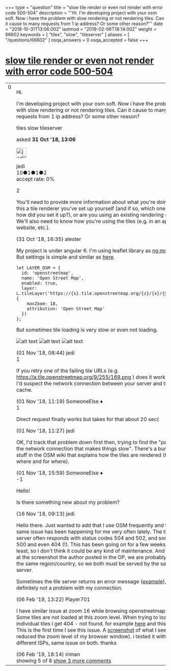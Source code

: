 +++
type = "question"
title = "slow tile render or even not render with error code 500-504"
description = '''Hi. I&#x27;m developing project with your osm soft. Now i have the problem with slow rendering or not rendering tiles. Can it cause to many requests from 1 ip address? Or some other reason?'''
date = "2018-10-31T13:06:00Z"
lastmod = "2019-02-06T18:14:00Z"
weight = 66602
keywords = [ "tiles", "slow", "tileserver" ]
aliases = [ "/questions/66602" ]
osqa_answers = 0
osqa_accepted = false
+++

<div class="headNormal">

# [slow tile render or even not render with error code 500-504](/questions/66602/slow-tile-render-or-even-not-render-with-error-code-500-504)

</div>

<div id="main-body">

<div id="askform">

<table id="question-table" style="width:100%;">
<colgroup>
<col style="width: 50%" />
<col style="width: 50%" />
</colgroup>
<tbody>
<tr>
<td style="width: 30px; vertical-align: top"><div class="vote-buttons">
<span id="post-66602-upvote" class="ajax-command post-vote up" rel="nofollow" title="I like this post (click again to cancel)"> </span>
<div id="post-66602-score" class="post-score" title="current number of votes">
0
</div>
<span id="post-66602-downvote" class="ajax-command post-vote down" rel="nofollow" title="I dont like this post (click again to cancel)"> </span> <span id="favorite-mark" class="ajax-command favorite-mark" rel="nofollow" title="mark/unmark this question as favorite (click again to cancel)"> </span>
<div id="favorite-count" class="favorite-count">
&#10;</div>
</div></td>
<td><div id="item-right">
<div class="question-body">
<p>Hi.</p>
<p>I'm developing project with your osm soft. Now i have the problem with slow rendering or not rendering tiles. Can it cause to many requests from 1 ip address? Or some other reason?</p>
</div>
<div id="question-tags" class="tags-container tags">
<span class="post-tag tag-link-tiles" rel="tag" title="see questions tagged &#39;tiles&#39;">tiles</span> <span class="post-tag tag-link-slow" rel="tag" title="see questions tagged &#39;slow&#39;">slow</span> <span class="post-tag tag-link-tileserver" rel="tag" title="see questions tagged &#39;tileserver&#39;">tileserver</span>
</div>
<div id="question-controls" class="post-controls">
&#10;</div>
<div class="post-update-info-container">
<div class="post-update-info post-update-info-user">
<p>asked <strong>31 Oct '18, 13:06</strong></p>
<img src="https://secure.gravatar.com/avatar/7027e9d763a398bfb9f9a67fdae4f09b?s=32&amp;d=identicon&amp;r=g" class="gravatar" width="32" height="32" alt="jedi&#39;s gravatar image" />
<p><span>jedi</span><br />
<span class="score" title="10 reputation points">10</span><span title="1 badges"><span class="badge1">●</span><span class="badgecount">1</span></span><span title="1 badges"><span class="silver">●</span><span class="badgecount">1</span></span><span title="2 badges"><span class="bronze">●</span><span class="badgecount">2</span></span><br />
<span class="accept_rate" title="Rate of the user&#39;s accepted answers">accept rate:</span> <span title="jedi has no accepted answers">0%</span></p>
</div>
</div>
<div id="comments-container-66602" class="comments-container">
<span id="66605"></span>
<div id="comment-66605" class="comment">
<div id="post-66605-score" class="comment-score">
2
</div>
<div class="comment-text">
<p>You'll need to provide more information about what you're doing. Is this a tile renderer you've set up yourself (and if so, which one and how did you set it up?), or are you using an existing rendering service? We'll also need to know how you're using the tiles (e.g. in an app, a website, etc.).</p>
</div>
<div id="comment-66605-info" class="comment-info">
<span class="comment-age">(31 Oct '18, 16:35)</span> <span class="comment-user userinfo">alester</span>
</div>
</div>
<span id="66606"></span>
<div id="comment-66606" class="comment">
<div id="post-66606-score" class="comment-score">
&#10;</div>
<div class="comment-text">
<p>My project is under angular 6. I'm using leaflet library as <a href="https://github.com/Asymmetrik/ngx-leaflet">ng module</a>. But settings is simple and similar as <a href="https://leafletjs.com/index.html">here</a>.</p>
<pre><code>let LAYER_OSM = {
  id: &#39;openstreetmap&#39;,
  name: &#39;Open Street Map&#39;,
  enabled: true,
  layer: L.tileLayer(&#39;https://{s}.tile.openstreetmap.org/{z}/{x}/{y}.png&#39;, {
    maxZoom: 18,
    attribution: &#39;Open Street Map&#39;
  })
};</code></pre>
<p>But sometimes tile loading is very slow or even not loading.</p>
<p><img src="https://help.openstreetmap.org/upfiles/map1_4WuMymD.png" alt="alt text" /> <img src="https://help.openstreetmap.org/upfiles/map2.png" alt="alt text" /> <img src="https://help.openstreetmap.org/upfiles/map3.png" alt="alt text" /></p>
</div>
<div id="comment-66606-info" class="comment-info">
<span class="comment-age">(01 Nov '18, 08:44)</span> <span class="comment-user userinfo">jedi</span>
</div>
</div>
<span id="66610"></span>
<div id="comment-66610" class="comment">
<div id="post-66610-score" class="comment-score">
1
</div>
<div class="comment-text">
<p>If you retry one of the failing tile URLs (e.g. <a href="https://a.tile.openstreetmap.org/9/255/169.png">https://a.tile.openstreetmap.org/9/255/169.png</a> ) does it work? If so I'd suspect the network connection between your server and the tile cache.</p>
</div>
<div id="comment-66610-info" class="comment-info">
<span class="comment-age">(01 Nov '18, 11:19)</span> <span class="comment-user userinfo">SomeoneElse ♦</span>
</div>
</div>
<span id="66611"></span>
<div id="comment-66611" class="comment">
<div id="post-66611-score" class="comment-score">
1
</div>
<div class="comment-text">
<p>Direct request finally works but takes for that about 20 sec(</p>
</div>
<div id="comment-66611-info" class="comment-info">
<span class="comment-age">(01 Nov '18, 11:27)</span> <span class="comment-user userinfo">jedi</span>
</div>
</div>
<span id="66620"></span>
<div id="comment-66620" class="comment">
<div id="post-66620-score" class="comment-score">
&#10;</div>
<div class="comment-text">
<p>OK, I'd track that problem down first then, trying to find the "part of the network connection that makes things slow". There's a bunch of stuff in the OSM wiki that explains how the tiles are rendered (from where and for where).</p>
</div>
<div id="comment-66620-info" class="comment-info">
<span class="comment-age">(01 Nov '18, 15:59)</span> <span class="comment-user userinfo">SomeoneElse ♦</span>
</div>
</div>
<span id="66798"></span>
<div id="comment-66798" class="comment not_top_scorer">
<div id="post-66798-score" class="comment-score">
-1
</div>
<div class="comment-text">
<p>Hello!</p>
<p>Is there something new about my problem?</p>
</div>
<div id="comment-66798-info" class="comment-info">
<span class="comment-age">(16 Nov '18, 09:13)</span> <span class="comment-user userinfo">jedi</span>
</div>
</div>
<span id="67909"></span>
<div id="comment-67909" class="comment not_top_scorer">
<div id="post-67909-score" class="comment-score">
&#10;</div>
<div class="comment-text">
<p>Hello there. Just wanted to add that I use OSM frequently and the same issue has been happening for me very often lately. The tile server often responds with status codes 504 and 502, and sometimes 500 and even 404 (!). This has been going on for a few weeks at least, so I don't think it could be any kind of maintenance. And looking at the screenshot the author posted in the OP, we are probably from the same region/country, so we both must be served by the same tile server.</p>
<p>Sometimes the tile server returns an error message (<a href="https://imgur.com/W4ZBrjj">example</a>), so it's definitely not a problem with my connection.</p>
</div>
<div id="comment-67909-info" class="comment-info">
<span class="comment-age">(06 Feb '19, 13:22)</span> <span class="comment-user userinfo">Player701</span>
</div>
</div>
<span id="67914"></span>
<div id="comment-67914" class="comment not_top_scorer">
<div id="post-67914-score" class="comment-score">
&#10;</div>
<div class="comment-text">
<p>I have similar issue at zoom 16 while browsing openstreetmap.org. Some tiles are not loaded at this zoom level. When trying to load individual tiles i get 404 - not found. for example <a href="https://www.openstreetmap.org/#map=16/34.0636/49.6836">here</a> and this <a href="https://b.tile.openstreetmap.org/16/41815/26163.png">tile</a>. This is the first time I see this issue. A <a href="http://s9.picofile.com/file/8351477026/jjj.png">screenshot</a> of what I see (I've reduced the zoom level of my browser window). i tested it with two different ISPs, same issue on both. thanks</p>
</div>
<div id="comment-67914-info" class="comment-info">
<span class="comment-age">(06 Feb '19, 18:14)</span> <span class="comment-user userinfo">iriman</span>
</div>
</div>
</div>
<div id="comment-tools-66602" class="comment-tools">
<span class="comments-showing"> showing 5 of 8 </span> <a href="#" class="show-all-comments-link">show 3 more comments</a>
</div>
<div class="clear">
&#10;</div>
<div id="comment-66602-form-container" class="comment-form-container">
&#10;</div>
<div class="clear">
&#10;</div>
</div></td>
</tr>
</tbody>
</table>

</div>

</div>

